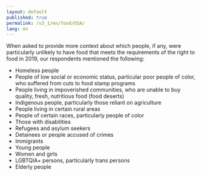 ```yaml
---
layout: default
published: true
permalink: /v3_1/en/food/USA/
lang: en
---
```


When asked to provide more context about which people, if any, were particularly unlikely to have food that meets the requirements of the right to food in 2019, our respondents mentioned the following:

- Homeless people
- People of low social or economic status, particular poor people of color, who suffered from cuts to food stamp programs 
- People living in impoverished communities, who are unable to buy quality, fresh, nutritious food (food deserts) 
- Indigenous people, particularly those reliant on agriculture 
- People living in certain rural areas  
- People of certain races, particularly people of color  
- Those with disabilities 
- Refugees and asylum seekers 
- Detainees or people accused of crimes 
- Immigrants 
- Young people 
- Women and girls 
- LGBTQIA+ persons, particularly trans persons  
- Elderly people
